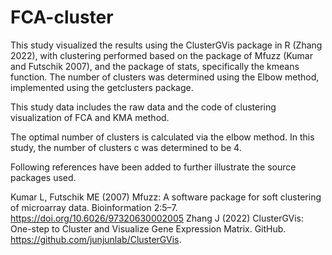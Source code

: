 # FCA-cluster

This study visualized the results using the ClusterGVis package in R (Zhang 2022), with clustering performed based on the package of Mfuzz (Kumar and Futschik 2007), and the package of stats, specifically the kmeans function. The number of clusters was determined using the Elbow method, implemented using the getclusters package.

This study data includes the raw data and the code of clustering visualization of FCA and KMA method.

The optimal number of clusters is calculated via the elbow method. In this study, the number of clusters c was determined to be 4.

Following references have been added to further illustrate the source packages used.

Kumar L, Futschik ME (2007) Mfuzz: A software package for soft clustering of microarray data. Bioinformation 2:5–7. https://doi.org/10.6026/97320630002005
Zhang J (2022) ClusterGVis: One-step to Cluster and Visualize Gene Expression Matrix. GitHub. https://github.com/junjunlab/ClusterGVis.

